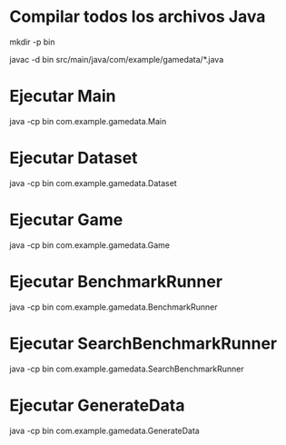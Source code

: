 # Compilar todos los archivos Java
mkdir -p bin

javac -d bin src/main/java/com/example/gamedata/*.java

# Ejecutar Main
java -cp bin com.example.gamedata.Main

# Ejecutar Dataset
java -cp bin com.example.gamedata.Dataset

# Ejecutar Game
java -cp bin com.example.gamedata.Game

# Ejecutar BenchmarkRunner
java -cp bin com.example.gamedata.BenchmarkRunner

# Ejecutar SearchBenchmarkRunner
java -cp bin com.example.gamedata.SearchBenchmarkRunner

# Ejecutar GenerateData
java -cp bin com.example.gamedata.GenerateData
